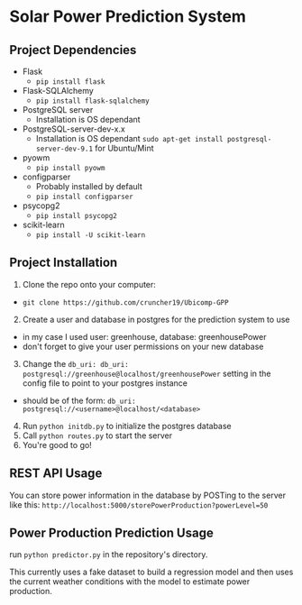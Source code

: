 # Solar Power Prediction System

## Project Dependencies
* Flask
  - `pip install flask`
* Flask-SQLAlchemy
  - `pip install flask-sqlalchemy`
* PostgreSQL server
  - Installation is OS dependant
* PostgreSQL-server-dev-x.x
  - Installation is OS dependant `sudo apt-get install postgresql-server-dev-9.1` for Ubuntu/Mint
* pyowm
  - `pip install pyowm`
* configparser
  - Probably installed by default
  - `pip install configparser`
* psycopg2
  - `pip install psycopg2`
* scikit-learn
  - `pip install -U scikit-learn`

## Project Installation
1. Clone the repo onto your computer:
  - `git clone https://github.com/cruncher19/Ubicomp-GPP`
2. Create a user and database in postgres for the prediction system to use
  - in my case I used user: greenhouse, database: greenhousePower
  - don't forget to give your user permissions on your new database
3. Change the `db_uri: db_uri: postgresql://greenhouse@localhost/greenhousePower` setting in the config file to point to your postgres instance
  - should be of the form: `db_uri: postgresql://<username>@localhost/<database>`
4. Run `python initdb.py` to initialize the postgres database
5. Call `python routes.py` to start the server
6. You're good to go!


## REST API Usage
You can store power information in the database by POSTing to the server like this:
`http://localhost:5000/storePowerProduction?powerLevel=50`

## Power Production Prediction Usage
run `python predictor.py` in the repository's directory. 

This currently uses a fake dataset to build a regression model and then uses the current weather conditions with the model to estimate power production.


